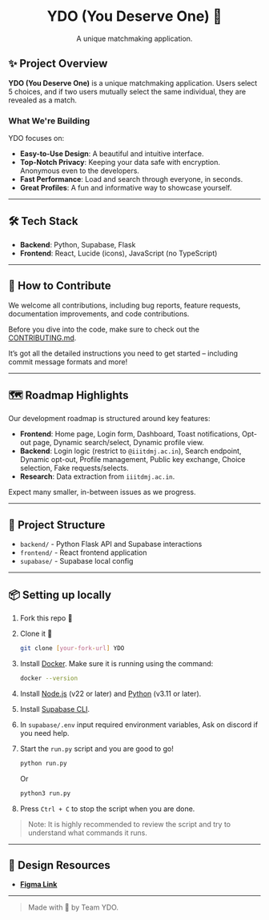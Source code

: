 <h1 align="center">YDO (You Deserve One) 💖</h1>

<p align="center">
  A unique matchmaking application.
</p>

## ✨ Project Overview

**YDO (You Deserve One)** is a unique matchmaking application. Users select 5 choices, and if two users mutually select the same individual, they are revealed as a match.

### What We're Building

YDO focuses on:

*   **Easy-to-Use Design**: A beautiful and intuitive interface.
*   **Top-Notch Privacy**: Keeping your data safe with encryption. Anonymous even to the developers.
*   **Fast Performance**: Load and search through everyone, in seconds.
*   **Great Profiles**: A fun and informative way to showcase yourself.

---

## 🛠 Tech Stack

-   **Backend**: Python, Supabase, Flask
-   **Frontend**: React, Lucide (icons), JavaScript (no TypeScript)

---

## 🚀 How to Contribute

We welcome all contributions, including bug reports, feature requests, documentation improvements, and code contributions. 

Before you dive into the 
code, make sure to check 
out the [CONTRIBUTING.md](./CONTRIBUTING.md).

It’s got all the detailed 
instructions you need to 
get started – including 
commit message formats and 
more!

---

## 🗺️ Roadmap Highlights

Our development roadmap is structured around key features:

*   **Frontend**: Home page, Login form, Dashboard, Toast notifications, Opt-out page, Dynamic search/select, Dynamic profile view.
*   **Backend**: Login logic (restrict to `@iiitdmj.ac.in`), Search endpoint, Dynamic opt-out, Profile management, Public key exchange, Choice selection, Fake requests/selects.
*   **Research**: Data extraction from `iiitdmj.ac.in`.

Expect many smaller, in-between issues as we progress.

---

## 📂 Project Structure

*   `backend/` - Python Flask API and Supabase interactions
*   `frontend/` - React frontend application
*   `supabase/` - Supabase local config

---

## 📦 Setting up locally

1.  Fork this repo 🍴
2.  Clone it 🔽
    ```bash
    git clone [your-fork-url] YDO
    ```
3. Install [Docker](https://www.docker.com/). Make sure it is running using the command:
    ```bash
    docker --version
    ```
4. Install [Node.js](https://nodejs.org/en/download/) (v22 or later) and [Python](https://www.python.org/downloads/) (v3.11 or later).

5. Install [Supabase CLI](https://supabase.com/docs/guides/cli).

6. In `supabase/.env` input required environment variables, Ask on discord if you need help.

7. Start the `run.py` script and you are good to go!
    ```bash
    python run.py
    ```
    Or
    ```bash
    python3 run.py
    ```

6. Press `Ctrl + C` to stop the script when you are done.

> Note: It is highly recommended to review the script and try to understand what commands it runs.
---

## 🎨 Design Resources

*   [**Figma Link**](https://www.figma.com/design/qaiNixV0TQvIu2v2L6bdv6/YDO---BSoC?node-id=0-1&p=f&t=hRvzdbSnt4uHBvhs-0)

---

> Made with 💖 by Team YDO.